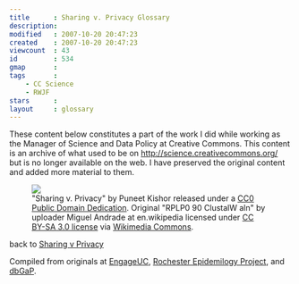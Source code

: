 ```yaml
---
title      : Sharing v. Privacy Glossary
description: 
modified   : 2007-10-20 20:47:23
created    : 2007-10-20 20:47:23
viewcount  : 43
id         : 534
gmap       : 
tags       :
    - CC Science
    - RWJF
stars      : 
layout     : glossary
---
```


<div class="archive">
    These content below constitutes a part of the work I did while working as the Manager of Science and Data Policy at Creative Commons. This content is an archive of what used to be on <u>http://science.creativecommons.org/</u> but is no longer available on the web. I have preserved the original content and added more material to them.
</div>

<figure>
    <img src="RPLP0_90_ClustalW_aln.png">
    <figcaption>"Sharing v. Privacy" by Puneet Kishor released under a <a href="http://creativecommons.org/publicdomain/zero/1.0/" target="_blank">CC0 Public Domain Dedication</a>. Original "RPLP0 90 ClustalW aln" by  uploader Miguel Andrade at en.wikipedia licensed under <a href="http://creativecommons.org/licenses/by-sa/3.0/">CC BY-SA 3.0 license</a> via <a href="http://commons.wikimedia.org/wiki/File:RPLP0_90_ClustalW_aln.gif#mediaviewer/File:RPLP0_90_ClustalW_aln.gif">Wikimedia Commons</a>.</figcaption>
</figure>

<div>back to <a href="">Sharing v Privacy</a></div>

<div id="deflistcon">
    <div id='container'></div>
    <p id="deflistcaption" class="caption">Compiled from originals at <a href="http://engageuc.org" target="_blank">EngageUC</a>, <a href="http://rochesterproject.org" target="_blank">Rochester Epidemilogy Project</a>, and <a href="http://www.ncbi.nlm.nih.gov/gap" target="_blank">dbGaP</a>.</p>
</div>

<dl id="deflist"></dl>
